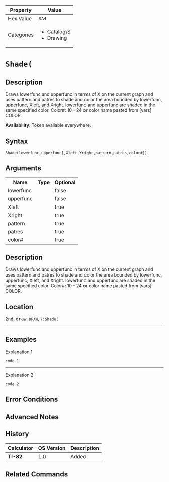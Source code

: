 | Property      | Value |
|---------------|-------|
| Hex Value     | `$A4`|
| Categories    | <ul><li>Catalog\S</li><li>Drawing</li></ul> |

# `Shade(`

## Description
Draws lowerfunc and upperfunc in terms of X on the current graph and uses pattern and patres to shade and color the area bounded by lowerfunc, upperfunc, Xleft, and Xright. lowerfunc and upperfunc are shaded in the same specified color.
Color#: 10 - 24 or color name pasted from [vars] COLOR.


<b>Availability</b>: Token available everywhere.

## Syntax
`Shade(lowerfunc,upperfunc[,Xleft,Xright,pattern,patres,color#])`

## Arguments
<table>
<tr><th>Name</th><th>Type</th><th>Optional</th></tr>

<tr><td>lowerfunc</td><td></td><td>false</td></tr>

<tr><td>upperfunc</td><td></td><td>false</td></tr>

<tr><td>Xleft</td><td></td><td>true</td></tr>

<tr><td>Xright</td><td></td><td>true</td></tr>

<tr><td>pattern</td><td></td><td>true</td></tr>

<tr><td>patres</td><td></td><td>true</td></tr>

<tr><td>color#</td><td></td><td>true</td></tr>

</table>

## Description
Draws lowerfunc and upperfunc in terms of X on the current graph and uses pattern and patres to shade and color the area bounded by lowerfunc, upperfunc, Xleft, and Xright. lowerfunc and upperfunc are shaded in the same specified color.
Color#: 10 - 24 or color name pasted from [vars] COLOR.

## Location
<kbd>2nd</kbd>, <kbd>draw</kbd>, `DRAW`, `7:Shade(`
<hr>

## Examples

Explanation 1
```ti-basic
code 1
```
---
Explanation 2
```ti-basic
code 2
```

## Error Conditions


## Advanced Notes


## History
| Calculator | OS Version | Description |
|------------|------------|-------------|
| <b>TI-82</b> | 1.0 | Added

## Related Commands

    
